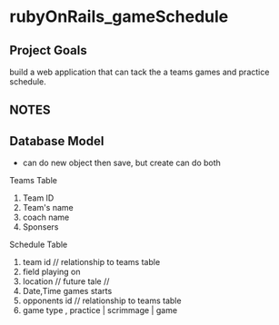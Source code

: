 # rubyOnRails_gameSchedule

## Project Goals

build a web application that can tack the a teams games and practice schedule.

## NOTES


## Database Model

- can do new object then save, but create can do both

Teams Table

1. Team ID
1. Team's name
1. coach name
1. Sponsers


Schedule Table

1. team id // relationship to teams table
1. field playing on
1. location  // future tale //
1. Date,Time games starts
1. opponents id // relationship to teams table
1. game type , practice | scrimmage | game
